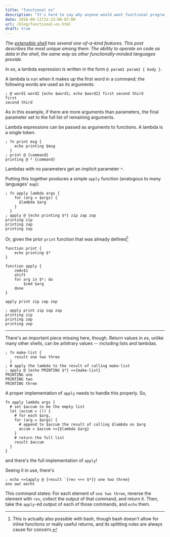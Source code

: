 ```yaml
---
title: "functional es"
description: "It's hard to say why anyone would want functional programming in their shell, but this one has it"
date: 2018-09-11T22:23:00-07:00
url: /blog/functional-es.html
draft: true
---
```


*The [extensible shell](/es) has several one-of-a-kind features.  This post describes the most unique among them: The ability to operate on code as data in the shell, the same way as other functionally-minded languages provide.*

In *es*, a lambda expression is written in the form `@ param1 param2 { body }`.

A lambda is run when it makes up the first word in a command; the following words are used as its arguments:

```
; @ word1 word2 {echo $word1; echo $word2} first second third
first
second third
```

As in this example, if there are more arguments than parameters, the final parameter set to the full list of remaining arguments.

Lambda expressions can be passed as arguments to functions.  A lambda is a single token.

```
; fn print msg {
    echo printing $msg
  }
; print @ {command}
printing @ * {command}
```

Lambdas with no parameters get an implicit parameter `*`.

Putting this together produces a simple `apply` function (analogous to many languages' `map`):

```
; fn apply lambda args {
    for (arg = $args) {
      $lambda $arg
    }
  }
; apply @ {echo printing $*} zip zap zop
printing zip
printing zap
printing zop
```

Or, given the prior `print` function that was already defined[^1]

[^1]: This is actually also possible with bash, though bash doesn't allow for inline functions or really useful returns, and its splitting rules are always cause for concern.

```
function print {
    echo printing $*
}

function apply {
    cmd=$1
    shift
    for arg in $*; do
        $cmd $arg
    done
}

apply print zip zap zop
```

```
; apply print zip zap zop
printing zip
printing zap
printing zop
```

---

There's an important piece missing here, though.  Return values in *es*, unlike many other shells, can be arbitrary values -- including lists and lambdas.

```
; fn make-list {
    result one two three
  }
; # apply the lambda to the result of calling make-list
; apply @ {echo PRINTING $*} <={make-list}
PRINTING one
PRINTING two
PRINTING three
```

A proper implementation of `apply` needs to handle this properly.  So,

```
fn apply lambda args {
  # set $accum to be the empty list
  let (accum = ()) {
    # for each $arg,
    for (arg = $args) {
      # append to $accum the result of calling $lambda on $arg
      accum = $accum <={$lambda $arg}
    }
    # return the full list
    result $accum
  }
}
```

and there's the full implementation of `apply`!

Seeing it in use, there's

```
; echo <={apply @ {result `{rev <<< $*}} one two three}
eno owt eerht
```

This command states: For each element of `one two three`, reverse the element with `rev`, collect the output of that command, and return it.  Then, take the `apply`-ed output of each of those commands, and `echo` them.

